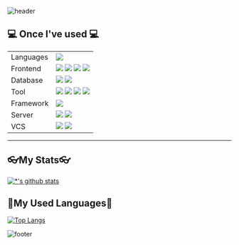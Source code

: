 ![header](https://capsule-render.vercel.app/api?type=waving&color=7F7FD5&text=%20leehw2687%20%20&height=200&fontSize=90&fontColor=ffffff)

## 💻 **Once I've used** 💻
<table style="border: 2px;">
  <tr>
    <td>Languages</td>
    <td>
      <img src="https://img.shields.io/badge/Java-007396?style=flat-square&logo=Java&logoColor=white">
    </td>
  </tr>
  <tr>
    <td>Frontend</td>
    <td>
      <img src="https://img.shields.io/badge/html5-E34F26?style=flat-square&logo=html5&logoColor=white"> 
      <img src="https://img.shields.io/badge/css-1572B6?style=flat-square&logo=css3&logoColor=white"> 
      <img src="https://img.shields.io/badge/javascript-F7DF1E?style=flat-square&logo=javascript&logoColor=black">
      <img src="https://img.shields.io/badge/JQuery-0769AD?style=flat-square&logo=jquery&logoColor=white">
    </td>
  </tr>
  <tr>
    <td>Database</td>
    <td>
      <img src="https://img.shields.io/badge/mysql-4479A1?style=flat-square&logo=mysql&logoColor=white">
      <img src="https://img.shields.io/badge/mongodb-47A248?style=flat-square&logo=mongodb&logoColor=white">
    </td>
  </tr>
   <tr>
    <td>Tool</td>
    <td>
      <img src="https://img.shields.io/badge/Visual Studio-5C2D91?style=flat-square&logo=visual-studio&logoColor=white">
      <img src="https://img.shields.io/badge/Eclipse IDE-2C2255?style=flat-square&logo=eclipse-ide&logoColor=white">
      <img src="https://img.shields.io/badge/DBeaver-4D4D4D?style=flat-square&logo=dbeaver&logoColor=white">
      <img src="https://img.shields.io/badge/sourcetree-0052CC?style=flat-square&logo=sourcetree&logoColor=white">
    </td>
  </tr>
  <tr>
    <td>Framework</td>
    <td>
      <img src="https://img.shields.io/badge/Spring-6DB33F?style=flat-square&logo=spring&logoColor=white">
    </td>
  </tr>
  <tr>
    <td>Server</td>
    <td>
      <img src="https://img.shields.io/badge/linux-FCC624?style=flat-square&logo=linux&logoColor=black"> 
      <img src="https://img.shields.io/badge/Apache Tomcat-F8DC75?style=flat-square&logo=apachetomcat&logoColor=black">
    </td>
  </tr>
   <tr>
    <td>VCS</td>
    <td>
      <img src="https://img.shields.io/badge/Git-F05032?style=flat-square&logo=git&logoColor=white">
      <img src="https://img.shields.io/badge/GitHub-181717?style=flat-square&logo=github&logoColor=white">
    </td>
  </tr>
</table>

---
##  **👓My Stats👓** 
[![*'s github stats](https://github-readme-stats.vercel.app/api?username=leehw2687&show_icons=true&theme=radical)](https://github.com/leehw2687)

##  **🏅My Used Languages🏅** 
[![Top Langs](https://github-readme-stats.vercel.app/api/top-langs/?username=leehw2687&layout=compact)](https://github.com/leehw2687/githubreadme-stats)

![footer](https://capsule-render.vercel.app/api?section=footer&type=waving&color=7F7FD5)


